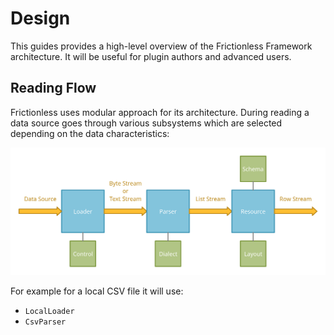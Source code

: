 # Design

This guides provides a high-level overview of the Frictionless Framework architecture. It will be useful for plugin authors and advanced users.

## Reading Flow

Frictionless uses modular approach for its architecture. During reading a data source goes through various subsystems which are selected depending on the data characteristics:

![Reading](../../assets/reading.png)

For example for a local CSV file it will use:
- `LocalLoader`
- `CsvParser`
